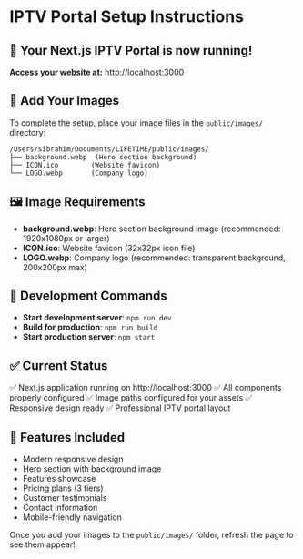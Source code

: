 # IPTV Portal Setup Instructions

## 🚀 Your Next.js IPTV Portal is now running!

**Access your website at:** http://localhost:3000

## 📁 Add Your Images

To complete the setup, place your image files in the `public/images/` directory:

```
/Users/sibrahim/Documents/LIFETIME/public/images/
├── background.webp  (Hero section background)
├── ICON.ico        (Website favicon)
└── LOGO.webp       (Company logo)
```

## 🖼️ Image Requirements

- **background.webp**: Hero section background image (recommended: 1920x1080px or larger)
- **ICON.ico**: Website favicon (32x32px icon file)
- **LOGO.webp**: Company logo (recommended: transparent background, 200x200px max)

## 🔧 Development Commands

- **Start development server**: `npm run dev`
- **Build for production**: `npm run build`
- **Start production server**: `npm start`

## ✅ Current Status

✅ Next.js application running on http://localhost:3000
✅ All components properly configured
✅ Image paths configured for your assets
✅ Responsive design ready
✅ Professional IPTV portal layout

## 📱 Features Included

- Modern responsive design
- Hero section with background image
- Features showcase
- Pricing plans (3 tiers)
- Customer testimonials
- Contact information
- Mobile-friendly navigation

Once you add your images to the `public/images/` folder, refresh the page to see them appear!
